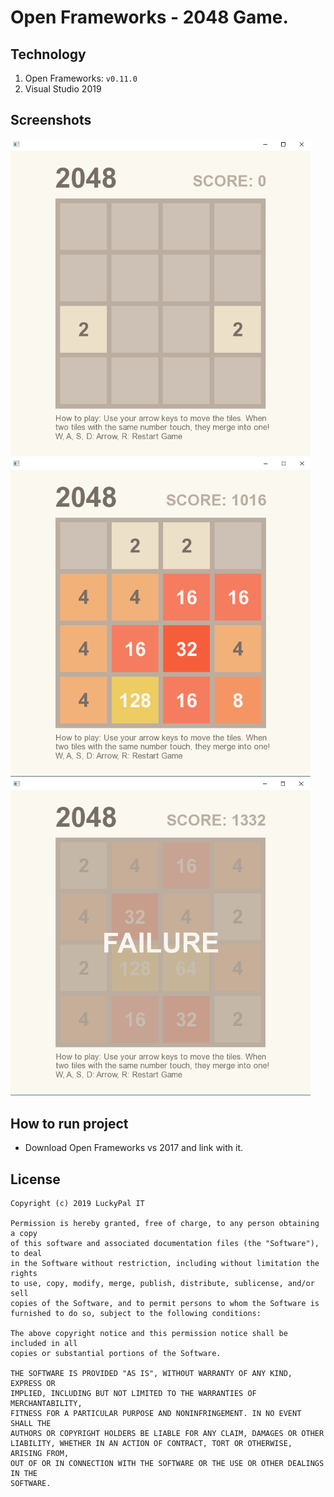 # Open Frameworks - 2048 Game.

## Technology
1. Open Frameworks: `v0.11.0`
2. Visual Studio 2019

## Screenshots
<img src="screenshots/0.png" width="480"> <img src="screenshots/1.png" width="480"> <img src="screenshots/2.png" width="480">

## How to run project
- Download Open Frameworks vs 2017 and link with it.

## License

```
Copyright (c) 2019 LuckyPal IT

Permission is hereby granted, free of charge, to any person obtaining a copy
of this software and associated documentation files (the "Software"), to deal
in the Software without restriction, including without limitation the rights
to use, copy, modify, merge, publish, distribute, sublicense, and/or sell
copies of the Software, and to permit persons to whom the Software is
furnished to do so, subject to the following conditions:

The above copyright notice and this permission notice shall be included in all
copies or substantial portions of the Software.

THE SOFTWARE IS PROVIDED "AS IS", WITHOUT WARRANTY OF ANY KIND, EXPRESS OR
IMPLIED, INCLUDING BUT NOT LIMITED TO THE WARRANTIES OF MERCHANTABILITY,
FITNESS FOR A PARTICULAR PURPOSE AND NONINFRINGEMENT. IN NO EVENT SHALL THE
AUTHORS OR COPYRIGHT HOLDERS BE LIABLE FOR ANY CLAIM, DAMAGES OR OTHER
LIABILITY, WHETHER IN AN ACTION OF CONTRACT, TORT OR OTHERWISE, ARISING FROM,
OUT OF OR IN CONNECTION WITH THE SOFTWARE OR THE USE OR OTHER DEALINGS IN THE
SOFTWARE.
```